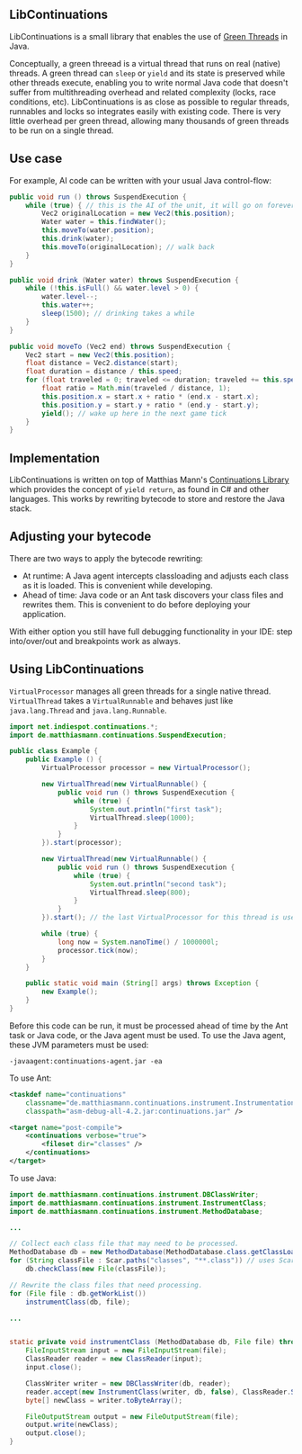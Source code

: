 ## LibContinuations

LibContinuations is a small library that enables the use of [Green Threads](http://en.wikipedia.org/wiki/Green_threads) in Java.

Conceptually, a green threead is a virtual thread that runs on real (native) threads. A green thread can `sleep` or `yield` and its state is preserved while other threads execute, enabling you to write normal Java code that doesn't suffer from multithreading overhead and related complexity (locks, race conditions, etc). LibContinuations is as close as possible to regular threads, runnables and locks so integrates easily with existing code. There is very little overhead per green thread, allowing many thousands of green threads to be run on a single thread.

## Use case

For example, AI code can be written with your usual Java control-flow:

```java
public void run () throws SuspendExecution {
	while (true) { // this is the AI of the unit, it will go on forever
		Vec2 originalLocation = new Vec2(this.position);
		Water water = this.findWater();
		this.moveTo(water.position);
		this.drink(water);
		this.moveTo(originalLocation); // walk back
	}
}

public void drink (Water water) throws SuspendExecution {
	while (!this.isFull() && water.level > 0) {
		water.level--;
		this.water++;
		sleep(1500); // drinking takes a while
	}
}

public void moveTo (Vec2 end) throws SuspendExecution {
	Vec2 start = new Vec2(this.position);
	float distance = Vec2.distance(start);
	float duration = distance / this.speed;
	for (float traveled = 0; traveled <= duration; traveled += this.speed) {
		float ratio = Math.min(traveled / distance, 1);
		this.position.x = start.x + ratio * (end.x - start.x);
		this.position.y = start.y + ratio * (end.y - start.y);
		yield(); // wake up here in the next game tick
	}
}

```

## Implementation

LibContinuations is written on top of Matthias Mann's [Continuations Library](http://www.matthiasmann.de/content/view/24/26/) which provides the concept of `yield return`, as found in C# and other languages. This works by rewriting bytecode to store and restore the Java stack.

## Adjusting your bytecode

There are two ways to apply the bytecode rewriting:

* At runtime: A Java agent intercepts classloading and adjusts each class as it is loaded. This is convenient while developing.
* Ahead of time: Java code or an Ant task discovers your class files and rewrites them. This is convenient to do before deploying your application.

With either option you still have full debugging functionality in your IDE: step into/over/out and breakpoints work as always.

## Using LibContinuations

`VirtualProcessor` manages all green threads for a single native thread. `VirtualThread` takes a `VirtualRunnable` and behaves just like `java.lang.Thread` and `java.lang.Runnable`.


```java
import net.indiespot.continuations.*;
import de.matthiasmann.continuations.SuspendExecution;

public class Example {
	public Example () {
		VirtualProcessor processor = new VirtualProcessor();

		new VirtualThread(new VirtualRunnable() {
			public void run () throws SuspendExecution {
				while (true) {
					System.out.println("first task");
					VirtualThread.sleep(1000);
				}
			}
		}).start(processor);

		new VirtualThread(new VirtualRunnable() {
			public void run () throws SuspendExecution {
				while (true) {
					System.out.println("second task");
					VirtualThread.sleep(800);
				}
			}
		}).start(); // the last VirtualProcessor for this thread is used if omitted

		while (true) {
			long now = System.nanoTime() / 1000000l;
			processor.tick(now);
		}
	}

	public static void main (String[] args) throws Exception {
		new Example();
	}
}

```

Before this code can be run, it must be processed ahead of time by the Ant task or Java code, or the Java agent must be used. To use the Java agent, these JVM parameters must be used:


```
-javaagent:continuations-agent.jar -ea
```

To use Ant:

```xml
<taskdef name="continuations"
	classname="de.matthiasmann.continuations.instrument.InstrumentationTask"
	classpath="asm-debug-all-4.2.jar:continuations.jar" />

<target name="post-compile">
	<continuations verbose="true">
		<fileset dir="classes" />
	</continuations>
</target>
```

To use Java:

```java
import de.matthiasmann.continuations.instrument.DBClassWriter;
import de.matthiasmann.continuations.instrument.InstrumentClass;
import de.matthiasmann.continuations.instrument.MethodDatabase;

...

// Collect each class file that may need to be processed.
MethodDatabase db = new MethodDatabase(MethodDatabase.class.getClassLoader());
for (String classFile : Scar.paths("classes", "**.class")) // uses Scar to collect paths
	db.checkClass(new File(classFile));

// Rewrite the class files that need processing.
for (File file : db.getWorkList())
	instrumentClass(db, file);

...


static private void instrumentClass (MethodDatabase db, File file) throws IOException {
	FileInputStream input = new FileInputStream(file);
	ClassReader reader = new ClassReader(input);
	input.close();

	ClassWriter writer = new DBClassWriter(db, reader);
	reader.accept(new InstrumentClass(writer, db, false), ClassReader.SKIP_FRAMES);
	byte[] newClass = writer.toByteArray();

	FileOutputStream output = new FileOutputStream(file);
	output.write(newClass);
	output.close();
}

```
